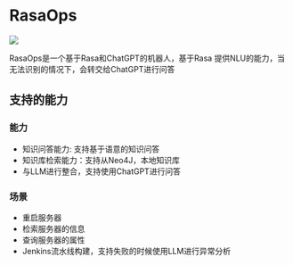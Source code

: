 # RasaOps

<img src="https://wedoc.canway.net/imgs/img/嘉为蓝鲸.jpg" >

RasaOps是一个基于Rasa和ChatGPT的机器人，基于Rasa 提供NLU的能力，当无法识别的情况下，会转交给ChatGPT进行问答

## 支持的能力

### 能力
* 知识问答能力: 支持基于语意的知识问答
* 知识库检索能力：支持从Neo4J，本地知识库
* 与LLM进行整合，支持使用ChatGPT进行问答

### 场景
* 重启服务器
* 检索服务器的信息
* 查询服务器的属性
* Jenkins流水线构建，支持失败的时候使用LLM进行异常分析


